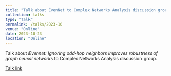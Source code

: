 ```yaml
---
title: "Talk about EvenNet to Complex Networks Analysis discussion group"
collection: talks
type: "Talk"
permalink: /talks/2023-10
venue: "Online"
date: 2023-10-23
location: "Online"
---
```


Talk about *Evennet: Ignoring odd-hop neighbors improves robustness of graph neural networks* to Complex Networks Analysis discussion group.

[Talk link](https://www.iit.demokritos.gr/complex-networks-analysis-think-tank/)

